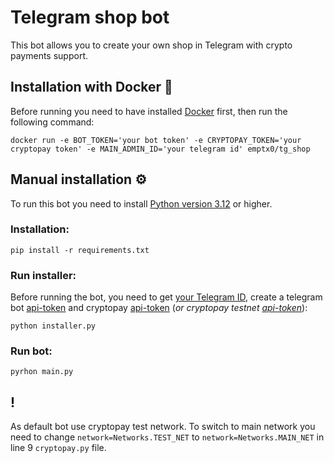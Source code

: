 # Telegram shop bot
This bot allows you to create your own shop in Telegram with crypto payments support.

## Installation with Docker 🐳
Before running you need to have installed [Docker](https://docs.docker.com/get-started/get-docker/) first, then run the following command:<br/>
```
docker run -e BOT_TOKEN='your bot token' -e CRYPTOPAY_TOKEN='your cryptopay token' -e MAIN_ADMIN_ID='your telegram id' emptx0/tg_shop
```

## Manual installation ⚙️
To run this bot you need to install [Python version 3.12](https://www.python.org/downloads/) or higher.</br>
### Installation:
```
pip install -r requirements.txt
```
### Run installer:
Before running the bot, you need to get [your Telegram ID](https://t.me/getmyid_bot), create a telegram bot [api-token](https://t.me/BotFather) and cryptopay [api-token](https://t.me/send)
(<i>or cryptopay testnet [api-token](https://t.me/CryptoTestnetBot)</i>):
```
python installer.py
```
### Run bot:
```
pyrhon main.py
```
## !
As default bot use cryptopay test network. To switch to main network you need to change `network=Networks.TEST_NET` to `network=Networks.MAIN_NET` in line 9 `cryptopay.py` file.